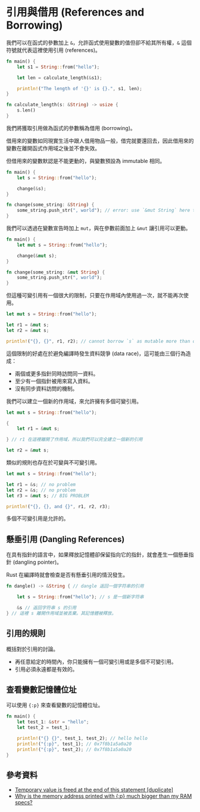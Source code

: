# 引用與借用 (References and Borrowing)

我們可以在函式的參數加上 `&`，允許函式使用變數的值但卻不給其所有權，`&` 這個符號就代表這裡使用引用 (references)。

```rust
fn main() {
    let s1 = String::from("hello");

    let len = calculate_length(&s1);

    println!("The length of '{}' is {}.", s1, len);
}

fn calculate_length(s: &String) -> usize {
    s.len()
}
```

我們將獲取引用做為函式的參數稱為借用 (borrowing)。

借用來的變數如同現實生活中跟人借用物品一般，借完就要還回去，因此借用來的變數在離開函式作用域之後並不會失效。

但借用來的變數默認是不能更動的，與變數預設為 immutable 相同。

```rust
fn main() {
    let s = String::from("hello");

    change(&s);
}

fn change(some_string: &String) {
    some_string.push_str(", world"); // error: use `&mut String` here to make mutable
}
```

我們可以透過在變數宣告時加上 `mut`，與在參數前面加上 `&mut` 讓引用可以更動。

```rust
fn main() {
    let mut s = String::from("hello");

    change(&mut s);
}

fn change(some_string: &mut String) {
    some_string.push_str(", world");
}
```

但這種可變引用有一個很大的限制，只要在作用域內使用過一次，就不能再次使用。

```rust
let mut s = String::from("hello");

let r1 = &mut s;
let r2 = &mut s;

println!("{}, {}", r1, r2); // cannot borrow `s` as mutable more than once at a time
```

這個限制的好處在於避免編譯時發生資料競爭 (data race)，這可能由三個行為造成：

- 兩個或更多指針同時訪問同一資料。
- 至少有一個指針被用來寫入資料。
- 沒有同步資料訪問的機制。

我們可以建立一個新的作用域，來允許擁有多個可變引用。

```rust
let mut s = String::from("hello");

{
    let r1 = &mut s;

} // r1 在這裡離開了作用域，所以我們可以完全建立一個新的引用

let r2 = &mut s;
```

類似的規則也存在於可變與不可變引用。

```rust
let mut s = String::from("hello");

let r1 = &s; // no problem
let r2 = &s; // no problem
let r3 = &mut s; // BIG PROBLEM

println!("{}, {}, and {}", r1, r2, r3);
```

多個不可變引用是允許的。

## 懸垂引用 (Dangling References)

在具有指針的語言中，如果釋放記憶體卻保留指向它的指針，就會產生一個懸垂指針 (dangling pointer)。

Rust 在編譯時就會檢查是否有懸垂引用的情況發生。

```rust
fn dangle() -> &String { // dangle 返回一個字符串的引用

    let s = String::from("hello"); // s 是一個新字符串

    &s // 返回字符串 s 的引用
} // 這裡 s 離開作用域並被丟棄。其記憶體被釋放。
```

## 引用的規則

概括對於引用的討論。

- 再任意給定的時間內，你只能擁有一個可變引用或是多個不可變引用。
- 引用必須永遠都是有效的。

## 查看變數記憶體位址

可以使用 `{:p}` 來查看變數的記憶體位址。

```rust
fn main() {
    let test_1: &str = "hello";
    let test_2 = test_1;

    println!("{} {}", test_1, test_2); // hello hello
    println!("{:p}", test_1); // 0x7f8b1a5a0a20
    println!("{:p}", test_2); // 0x7f8b1a5a0a20
}
```

## 參考資料

- [Temporary value is freed at the end of this statement [duplicate]](https://stackoverflow.com/questions/54056268/temporary-value-is-freed-at-the-end-of-this-statement)
- [Why is the memory address printed with {:p} much bigger than my RAM specs?](https://stackoverflow.com/questions/46683073/why-is-the-memory-address-printed-with-p-much-bigger-than-my-ram-specs)
